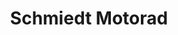 ---
title: "Schmiedt Motorad"
url: /bad-frankenhausen-kyffhaeuser/schmiedt-motorad/
shop: Motorrad
---